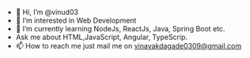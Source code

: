 - 👋 Hi, I’m @vinud03
- 👀 I’m interested in Web Development
- 🌱 I’m currently learning NodeJs, ReactJs, Java, Spring Boot etc.
- Ask me about HTML,JavaScript, Angular, TypeScrip.
- 📫 How to reach me just mail me on vinayakdagade0309@gmail.com

<!---
vinud03/vinud03 is a ✨ special ✨ repository because its `README.md` (this file) appears on your GitHub profile.
You can click the Preview link to take a look at your changes.
--->
